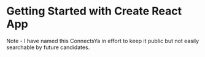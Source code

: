 # Getting Started with Create React App

Note - I have named this ConnectsYa in effort to keep it public but not easily searchable by future candidates.